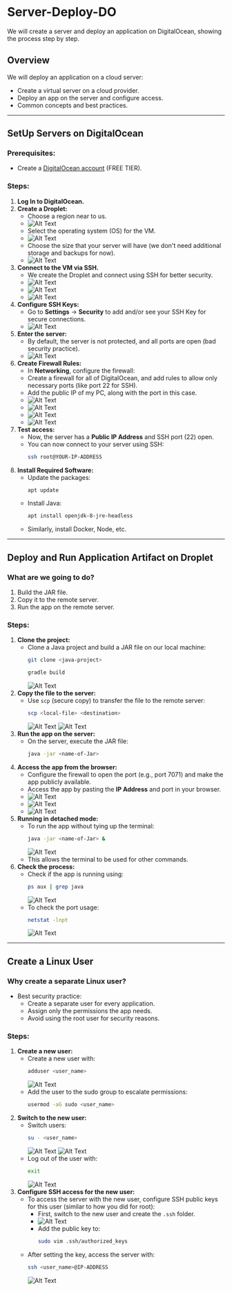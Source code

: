 # Server-Deploy-DO 

We will create a server and deploy an application on DigitalOcean, showing the process step by step.

## Overview
We will deploy an application on a cloud server:
- Create a virtual server on a cloud provider.
- Deploy an app on the server and configure access.
- Common concepts and best practices.

---

## SetUp Servers on DigitalOcean

### Prerequisites:
- Create a [DigitalOcean account](https://www.digitalocean.com/) (FREE TIER).

### Steps:
1. **Log In to DigitalOcean.**
2. **Create a Droplet:**
   - Choose a region near to us.
   - ![Alt Text](Cloud-and-Infrastructure-as-Service/SetUp-Servers-on-Digital-Ocean/2-region.png)
   - Select the operating system (OS) for the VM.
   - ![Alt Text](Cloud-and-Infrastructure-as-Service/SetUp-Servers-on-Digital-Ocean/3-OS.png)
   - Choose the size that your server will have (we don't need additional storage and backups for now).
   - ![Alt Text](Cloud-and-Infrastructure-as-Service/SetUp-Servers-on-Digital-Ocean/4-Size.png)
3. **Connect to the VM via SSH.**
   - We create the Droplet and connect using SSH for better security.
   - ![Alt Text](Cloud-and-Infrastructure-as-Service/SetUp-Servers-on-Digital-Ocean/5-Connection-SSH.png)
   - ![Alt Text](Cloud-and-Infrastructure-as-Service/SetUp-Servers-on-Digital-Ocean/6-create-droplet.png)
   - ![Alt Text](Cloud-and-Infrastructure-as-Service/SetUp-Servers-on-Digital-Ocean/7-create-droplet.png)
4. **Configure SSH Keys:**
   - Go to **Settings** -> **Security** to add and/or see your SSH Key for secure connections.
   - ![Alt Text](Cloud-and-Infrastructure-as-Service/SetUp-Servers-on-Digital-Ocean/8-Settings-and-Security.png)
5. **Enter the server:**
   - By default, the server is not protected, and all ports are open (bad security practice).
   - ![Alt Text](Cloud-and-Infrastructure-as-Service/SetUp-Servers-on-Digital-Ocean/9-Into-our-server.png)
6. **Create Firewall Rules:**
   - In **Networking**, configure the firewall:
   - Create a firewall for all of DigitalOcean, and add rules to allow only necessary ports (like port 22 for SSH).
   - Add the public IP of my PC, along with the port in this case.
   - ![Alt Text](Cloud-and-Infrastructure-as-Service/SetUp-Servers-on-Digital-Ocean/10-go-to-networking.png)
   - ![Alt Text](Cloud-and-Infrastructure-as-Service/SetUp-Servers-on-Digital-Ocean/11-Edit-firewall.png)
   - ![Alt Text](Cloud-and-Infrastructure-as-Service/SetUp-Servers-on-Digital-Ocean/12-Conf-Name-Conn-Opt.png)
   - ![Alt Text](Cloud-and-Infrastructure-as-Service/SetUp-Servers-on-Digital-Ocean/13-Add-Droplet.png)
7. **Test access:**
   - Now, the server has a **Public IP Address** and SSH port (22) open.
   - You can now connect to your server using SSH:
     ```bash
     ssh root@YOUR-IP-ADDRESS
     ```
8. **Install Required Software:**
   - Update the packages:
     ```bash
     apt update
     ```
   - Install Java:
     ```bash
     apt install openjdk-8-jre-headless
     ```
   - Similarly, install Docker, Node, etc.

---

## Deploy and Run Application Artifact on Droplet

### What are we going to do?
1. Build the JAR file.
2. Copy it to the remote server.
3. Run the app on the remote server.

### Steps:
1. **Clone the project:**
   - Clone a Java project and build a JAR file on our local machine:
     ```bash
     git clone <java-project>
     ```
     ```bash
     gradle build
     ```
     ![Alt Text](Cloud-and-Infrastructure-as-Service/Deploy-And-Run-Application-Artifact-on-Droplet/1-Build-File.png)
2. **Copy the file to the server:**
   - Use `scp` (secure copy) to transfer the file to the remote server:
     ```bash
     scp <local-file> <destination>
     ```
     ![Alt Text](Cloud-and-Infrastructure-as-Service/Deploy-And-Run-Application-Artifact-on-Droplet/2-Secure-Copy.png)
     ![Alt Text](Cloud-and-Infrastructure-as-Service/Deploy-And-Run-Application-Artifact-on-Droplet/3-Secure-Copy.png)
3. **Run the app on the server:**
   - On the server, execute the JAR file:
     ```bash
     java -jar <name-of-Jar>
     ```
4. **Access the app from the browser:**
   - Configure the firewall to open the port (e.g., port 7071) and make the app publicly available.
   - Access the app by pasting the **IP Address** and port in your browser.
   - ![Alt Text](Cloud-and-Infrastructure-as-Service/Deploy-And-Run-Application-Artifact-on-Droplet/4-add-from-browser.png)
   - ![Alt Text](Cloud-and-Infrastructure-as-Service/Deploy-And-Run-Application-Artifact-on-Droplet/5-Config-Firewall.png)
   - ![Alt Text](Cloud-and-Infrastructure-as-Service/Deploy-And-Run-Application-Artifact-on-Droplet/6-App-Working.png)
5. **Running in detached mode:**
   - To run the app without tying up the terminal:
     ```bash
     java -jar <name-of-Jar> &
     ```
     ![Alt Text](Cloud-and-Infrastructure-as-Service/Deploy-And-Run-Application-Artifact-on-Droplet/7-Without-Attach.png)
   - This allows the terminal to be used for other commands.
6. **Check the process:**
   - Check if the app is running using:
     ```bash
     ps aux | grep java
     ```
     ![Alt Text](Cloud-and-Infrastructure-as-Service/Deploy-And-Run-Application-Artifact-on-Droplet/8-Check-apps.png)
   - To check the port usage:
     ```bash
     netstat -lnpt
     ```
     ![Alt Text](Cloud-and-Infrastructure-as-Service/Deploy-And-Run-Application-Artifact-on-Droplet/9-port-running.png)

---

## Create a Linux User

### Why create a separate Linux user?
- Best security practice: 
   - Create a separate user for every application.
   - Assign only the permissions the app needs.
   - Avoid using the root user for security reasons.

### Steps:
1. **Create a new user:**
   - Create a new user with:
     ```bash
     adduser <user_name>
     ```
     ![Alt Text](Cloud-and-Infrastructure-as-Service/Create-a-linux-user/1-Set-new-user.png)
   - Add the user to the sudo group to escalate permissions:
     ```bash
     usermod -aG sudo <user_name>
     ```
2. **Switch to the new user:**
   - Switch users:
     ```bash
     su - <user_name>
     ```
     ![Alt Text](Cloud-and-Infrastructure-as-Service/Create-a-linux-user/2-Switch-Server.png)
     ![Alt Text](Cloud-and-Infrastructure-as-Service/Create-a-linux-user/3-Switch-Server.png)
   - Log out of the user with:
     ```bash
     exit
     ```
     ![Alt Text](Cloud-and-Infrastructure-as-Service/Create-a-linux-user/4-LogOut.png)
3. **Configure SSH access for the new user:**
   - To access the server with the new user, configure SSH public keys for this user (similar to how you did for root):
     - First, switch to the new user and create the `.ssh` folder.
     - ![Alt Text](Cloud-and-Infrastructure-as-Service/Create-a-linux-user/5-Config-SSH-Key-for-User.png)
     - Add the public key to:
       ```bash
       sudo vim .ssh/authorized_keys
       ```
   - After setting the key, access the server with:
     ```bash
     ssh <user_name>@IP-ADDRESS
     ```
     ![Alt Text](Cloud-and-Infrastructure-as-Service/Create-a-linux-user/6-Enter-to-our-server-user.png)

